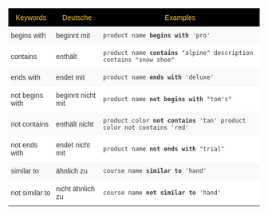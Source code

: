 <style type="text/css">
.tg  {border-collapse:collapse;border-spacing:0;border:none;border-color:#ccc;}
.tg td{font-family:Arial, sans-serif;font-size:14px;padding:10px 5px;border-style:solid;border-width:0px;overflow:hidden;word-break:normal;border-color:#ccc;color:#333;background-color:#fff;}
.tg th{font-family:Arial, sans-serif;font-size:14px;font-weight:normal;padding:10px 5px;border-style:solid;border-width:0px;overflow:hidden;word-break:normal;border-color:#ccc;color:#333;background-color:#f0f0f0;}
.tg .tg-31q5{background-color:#000000;color:#ffcd33;vertical-align:top}
.tg .tg-4eph{background-color:#f9f9f9}
</style>
<table class="tg">
  <tr>
    <th class="tg-31q5">Keywords</th>
    <th class="tg-31q5">Deutsche</th>
    <th class="tg-31q5">Examples</th>
  </tr>
  <tr>
    <td class="tg-4eph">begins with</td>
    <td class="tg-4eph">beginnt mit</td>
    <td class="tg-4eph"><code>product name <b>begins with</b> 'pro'</code></td>
  </tr>
  <tr>
    <td class="tg-031e">contains</td>
    <td class="tg-031e">enthält</td>
    <td class="tg-031e"><code>product name <b>contains</b> "alpine" description contains "snow shoe"</code></td>
  </tr>
  <tr>
    <td class="tg-4eph">ends with</td>
    <td class="tg-4eph">endet mit</td>
    <td class="tg-4eph"><code>product name <b>ends with</b> 'deluxe'</code></td>
  </tr>
  <tr>
    <td class="tg-031e">not begins with</td>
    <td class="tg-031e">beginnt nicht mit</td>
    <td class="tg-031e"><code>product name <b>not begins with</b> "tom's"</code></td>
  </tr>
  <tr>
    <td class="tg-4eph">not contains</td>
    <td class="tg-4eph">enthält nicht</td>
    <td class="tg-4eph"><code>product color <b>not contains</b> 'tan' product color not contains 'red'</code></td>
  </tr>
  <tr>
    <td class="tg-031e">not ends with</td>
    <td class="tg-031e">endet nicht mit</td>
    <td class="tg-031e"><code>product name <b>not ends with</b> "trial"</code></td>
  </tr>
  <tr>
    <td class="tg-4eph">similar to</td>
    <td class="tg-4eph">ähnlich zu</td>
    <td class="tg-4eph"><code>course name <b>similar to</b> 'hand'</code></td>
  </tr>
  <tr>
    <td class="tg-031e">not similar to</td>
    <td class="tg-031e">nicht ähnlich zu</td>
    <td class="tg-031e"><code>course name <b>not similar to</b> 'hand'</code></td>
  </tr>
</table>
